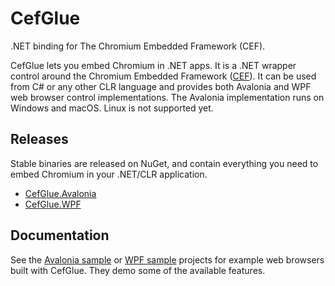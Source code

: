 # CefGlue
.NET binding for The Chromium Embedded Framework (CEF). 

CefGlue lets you embed Chromium in .NET apps. It is a .NET wrapper control around the Chromium Embedded Framework ([CEF](https://bitbucket.org/chromiumembedded/cef/src/master/)). 
It can be used from C# or any other CLR language and provides both Avalonia and WPF web browser control implementations.
The Avalonia implementation runs on Windows and macOS. Linux is not supported yet.

## Releases
Stable binaries are released on NuGet, and contain everything you need to embed Chromium in your .NET/CLR application. 
- [CefGlue.Avalonia](https://www.nuget.org/packages/CefGlue.Avalonia/)
- [CefGlue.WPF](https://www.nuget.org/packages/CefGlue.WPF/)

## Documentation 
See the [Avalonia sample](CefGlue.Demo.Avalonia) or [WPF sample](CefGlue.Demo.WPF) projects for example web browsers built with CefGlue. They demo some of the available features.

